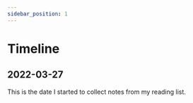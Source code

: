 ```yaml
---
sidebar_position: 1
---
```


# Timeline

## 2022-03-27

This is the date I started to collect notes from my reading list. 

